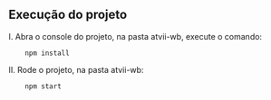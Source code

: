 ## Execução do projeto

I. Abra o console do projeto, na pasta atvii-wb, execute o comando:
```console
    npm install
```
II. Rode o projeto, na pasta atvii-wb:
```console
    npm start
```